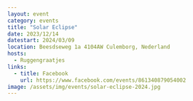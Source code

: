 ```yaml
---
layout: event
category: events
title: "Solar Eclipse"
date: 2023/12/14
datestart: 2024/03/09
location: Beesdseweg 1a 4104AW Culemborg, Nederland
hosts:
  - Ruggengraatjes
links:
  - title: Facebook
    url: https://www.facebook.com/events/861340879054002
image: /assets/img/events/solar-eclipse-2024.jpg
---
```

